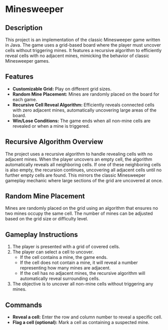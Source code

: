 # Minesweeper

## Description
This project is an implementation of the classic Minesweeper game written in Java. The game uses a grid-based board where the player must uncover cells without triggering mines. It features a recursive algorithm to efficiently reveal cells with no adjacent mines, mimicking the behavior of classic Minesweeper games.

## Features
- **Customizable Grid:** Play on different grid sizes.
- **Random Mine Placement:** Mines are randomly placed on the board for each game.
- **Recursive Cell Reveal Algorithm:** Efficiently reveals connected cells with zero adjacent mines, automatically uncovering large areas of the board.
- **Win/Lose Conditions:** The game ends when all non-mine cells are revealed or when a mine is triggered.

## Recursive Algorithm Overview
The project uses a recursive algorithm to handle revealing cells with no adjacent mines. When the player uncovers an empty cell, the algorithm automatically reveals all neighboring cells. If one of these neighboring cells is also empty, the recursion continues, uncovering all adjacent cells until no further empty cells are found. This mirrors the classic Minesweeper gameplay mechanic where large sections of the grid are uncovered at once.

## Random Mine Placement
Mines are randomly placed on the grid using an algorithm that ensures no two mines occupy the same cell. The number of mines can be adjusted based on the grid size or difficulty level.

## Gameplay Instructions
1. The player is presented with a grid of covered cells.
2. The player can select a cell to uncover.
   - If the cell contains a mine, the game ends.
   - If the cell does not contain a mine, it will reveal a number representing how many mines are adjacent.
   - If the cell has no adjacent mines, the recursive algorithm will automatically reveal surrounding cells.
3. The objective is to uncover all non-mine cells without triggering any mines.

## Commands
- **Reveal a cell:** Enter the row and column number to reveal a specific cell.
- **Flag a cell (optional):** Mark a cell as containing a suspected mine.
